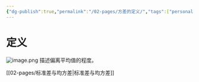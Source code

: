 ```yaml
---
{"dg-publish":true,"permalink":"/02-pages/方差的定义/","tags":["personal/blog","概率论","概念"]}
---
```


# 定义
![image.png](https://yelanyanyu-img-bed.oss-cn-hangzhou.aliyuncs.com/img/blog/2024/06/20240613210403.png)
描述偏离平均值的程度。

[[02-pages/标准差与均方差\|标准差与均方差]]